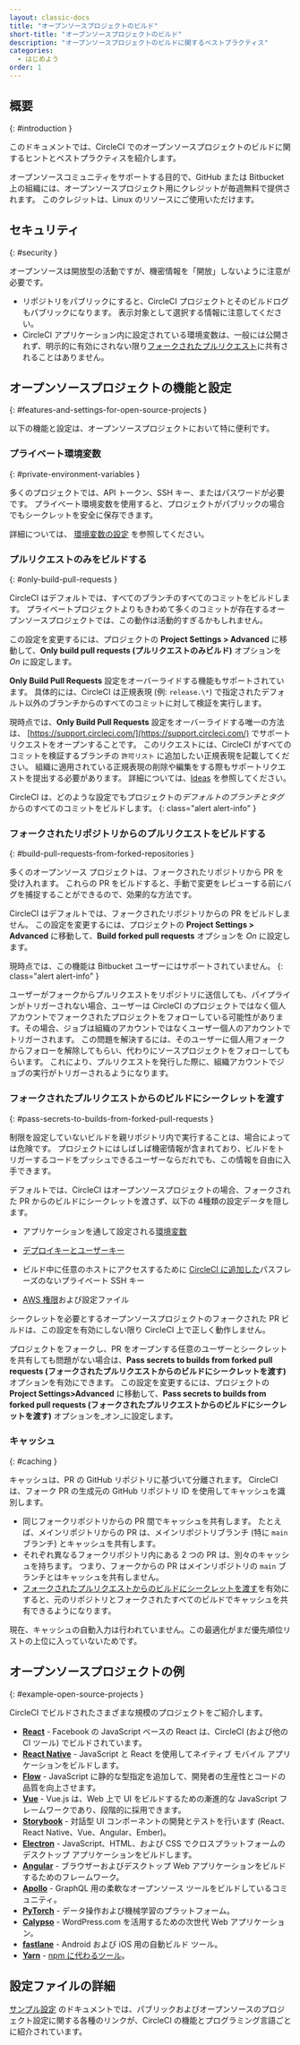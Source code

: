 ```yaml
---
layout: classic-docs
title: "オープンソースプロジェクトのビルド"
short-title: "オープンソースプロジェクトのビルド"
description: "オープンソースプロジェクトのビルドに関するベストプラクティス"
categories:
  - はじめよう
order: 1
---
```


## 概要
{: #introduction }

このドキュメントでは、CircleCI でのオープンソースプロジェクトのビルドに関するヒントとベストプラクティスを紹介します。

オープンソースコミュニティをサポートする目的で、GitHub または Bitbucket 上の組織には、オープンソースプロジェクト用にクレジットが毎週無料で提供されます。 このクレジットは、Linux のリソースにご使用いただけます。

## セキュリティ
{: #security }

オープンソースは開放型の活動ですが、機密情報を「開放」しないように注意が必要です。

- リポジトリをパブリックにすると、CircleCI プロジェクトとそのビルドログもパブリックになります。 表示対象として選択する情報に注意してください。
- CircleCI アプリケーション内に設定されている環境変数は、一般には公開されず、明示的に有効にされない限り[フォークされたプルリクエスト](#pass-secrets-to-builds-from-forked-pull-requests)に共有されることはありません。

## オープンソースプロジェクトの機能と設定
{: #features-and-settings-for-open-source-projects }

以下の機能と設定は、オープンソースプロジェクトにおいて特に便利です。

### プライベート環境変数
{: #private-environment-variables }

多くのプロジェクトでは、API トークン、SSH キー、またはパスワードが必要です。 プライベート環境変数を使用すると、プロジェクトがパブリックの場合でもシークレットを安全に保存できます。

詳細については、 [環境変数の設定]({{site.baseurl}}/ja/set-environment-variable/#set-an-environment-variable-in-a-project) を参照してください。

### プルリクエストのみをビルドする
{: #only-build-pull-requests }

CircleCI はデフォルトでは、すべてのブランチのすべてのコミットをビルドします。 プライベートプロジェクトよりもきわめて多くのコミットが存在するオープンソースプロジェクトでは、この動作は活動的すぎるかもしれません。

この設定を変更するには、プロジェクトの **Project Settings > Advanced** に移動して、**Only build pull requests (プルリクエストのみビルド)** オプションを _On_ に設定します。

**Only Build Pull Requests** 設定をオーバーライドする機能もサポートされています。 具体的には、CircleCI は正規表現 (例: `release.\*`) で指定されたデフォルト以外のブランチからのすべてのコミットに対して検証を実行します。

現時点では、**Only Build Pull Requests** 設定をオーバーライドする唯一の方法は、 [https://support.circleci.com/](https://support.circleci.com/) でサポートリクエストをオープンすることです。 このリクエストには、CircleCI がすべてのコミットを検証するブランチの `許可リスト` に追加したい正規表現を記載してください。 組織に適用されている正規表現の削除や編集をする際もサポートリクエストを提出する必要があります。 詳細については、[Ideas](https://circleci.canny.io/cloud-feature-requests/p/allow-branch-whitelist-to-override-only-build-pull-requests) を参照してください。

CircleCI は、どのような設定でもプロジェクトの*デフォルトのブランチとタグ*からのすべてのコミットをビルドします。
{: class="alert alert-info" }

### フォークされたリポジトリからのプルリクエストをビルドする
{: #build-pull-requests-from-forked-repositories }

多くのオープンソース プロジェクトは、フォークされたリポジトリから PR を受け入れます。 これらの PR をビルドすると、手動で変更をレビューする前にバグを捕捉することができるので、効果的な方法です。

CircleCI はデフォルトでは、フォークされたリポジトリからの PR をビルドしません。 この設定を変更するには、プロジェクトの **Project Settings > Advanced** に移動して、**Build forked pull requests** オプションを _On_ に設定します。

現時点では、この機能は Bitbucket ユーザーにはサポートされていません。
{: class="alert alert-info" }

ユーザーがフォークからプルリクエストをリポジトリに送信しても、パイプラインがトリガーされない場合、ユーザーは CircleCI のプロジェクトではなく個人アカウントでフォークされたプロジェクトをフォローしている可能性があります。その場合、ジョブは組織のアカウントではなくユーザー個人のアカウントでトリガーされます。 この問題を解決するには、そのユーザーに個人用フォークからフォローを解除してもらい、代わりにソースプロジェクトをフォローしてもらいます。 これにより、プルリクエストを発行した際に、組織アカウントでジョブの実行がトリガーされるようになります。

### フォークされたプルリクエストからのビルドにシークレットを渡す
{: #pass-secrets-to-builds-from-forked-pull-requests }

制限を設定していないビルドを親リポジトリ内で実行することは、場合によっては危険です。 プロジェクトにはしばしば機密情報が含まれており、ビルドをトリガーするコードをプッシュできるユーザーならだれでも、この情報を自由に入手できます。

デフォルトでは、CircleCI はオープンソースプロジェクトの場合、フォークされた PR からのビルドにシークレットを渡さず、以下の 4種類の設定データを隠します。

- アプリケーションを通して設定される[環境変数](#プライベート環境変数)

- [デプロイキーとユーザーキー]({{site.baseurl}}/ja/gh-bb-integration/#deployment-keys-and-user-keys)

- ビルド中に任意のホストにアクセスするために [CircleCI に追加した]({{site.baseurl}}/ja/add-ssh-key)パスフレーズのないプライベート SSH キー

- [AWS 権限]({{site.baseurl}}/ja/deploy-to-aws)および設定ファイル

シークレットを必要とするオープンソースプロジェクトのフォークされた PR ビルドは、この設定を有効にしない限り CircleCI 上で正しく動作しません。

プロジェクトをフォークし、PR をオープンする任意のユーザーとシークレットを共有しても問題がない場合は、**Pass secrets to builds from forked pull requests (フォークされたプルリクエストからのビルドにシークレットを渡す)** オプションを有効にできます。 この設定を変更するには、プロジェクトの **Project Settings>Advanced** に移動して、**Pass secrets to builds from forked pull requests (フォークされたプルリクエストからのビルドにシークレットを渡す)** オプションを_オン_に設定します。

### キャッシュ
{: #caching }

キャッシュは、PR の GitHub リポジトリに基づいて分離されます。 CircleCI は、フォーク PR の生成元の GitHub リポジトリ ID を使用してキャッシュを識別します。
- 同じフォークリポジトリからの PR 間でキャッシュを共有します。  たとえば、メインリポジトリからの PR は、メインリポジトリブランチ (特に `main` ブランチ) とキャッシュを共有します。
- それぞれ異なるフォークリポジトリ内にある 2 つの PR は、別々のキャッシュを持ちます。 つまり、フォークからの PR はメインリポジトリの `main` ブランチとはキャッシュを共有しません。
- [フォークされたプルリクエストからのビルドにシークレットを渡す](#pass-secrets-to-builds-from-forked-pull-requests)を有効にすると、元のリポジトリとフォークされたすべてのビルドでキャッシュを共有できるようになります。

現在、キャッシュの自動入力は行われていません。この最適化がまだ優先順位リストの上位に入っていないためです。

## オープンソースプロジェクトの例
{: #example-open-source-projects }

CircleCI でビルドされたさまざまな規模のプロジェクトをご紹介します。

- **[React](https://github.com/facebook/react)** - Facebook の JavaScript ベースの React は、CircleCI (および他の CI ツール) でビルドされています。
- **[React Native](https://github.com/facebook/react-native/)** - JavaScript と React を使用してネイティブ モバイル アプリケーションをビルドします。
- **[Flow](https://github.com/facebook/flow/)** - JavaScript に静的な型指定を追加して、開発者の生産性とコードの品質を向上させます。
- **[Vue](https://github.com/vuejs/vue)** -  Vue.js は、Web 上で UI をビルドするための漸進的な JavaScript フレームワークであり、段階的に採用できます。
- **[Storybook](https://github.com/storybookjs/storybook)** - 対話型 UI コンポーネントの開発とテストを行います (React、React Native、Vue、Angular、Ember)。
- **[Electron](https://github.com/electron/electron)** - JavaScript、HTML、および CSS でクロスプラットフォームのデスクトップ アプリケーションをビルドします。
- **[Angular](https://github.com/angular/angular)** - ブラウザーおよびデスクトップ Web アプリケーションをビルドするためのフレームワーク。
- **[Apollo](https://github.com/apollographql)** - GraphQL 用の柔軟なオープンソース ツールをビルドしているコミュニティ。
- **[PyTorch](https://github.com/pytorch/pytorch)** - データ操作および機械学習のプラットフォーム。
- **[Calypso](https://github.com/Automattic/wp-calypso)** - WordPress.com を活用するための次世代 Web アプリケーション。
- **[fastlane](https://github.com/fastlane/fastlane)** - Android および iOS 用の自動ビルド ツール。
- **[Yarn](https://github.com/yarnpkg/yarn)** - [npm に代わるツール](https://circleci.com/blog/why-are-developers-moving-to-yarn/)。

## 設定ファイルの詳細

[サンプル設定]({{site.baseurl}}/example-configs/) のドキュメントでは、パブリックおよびオープンソースのプロジェクト設定に関する各種のリンクが、CircleCI の機能とプログラミング言語ごとに紹介されています。
